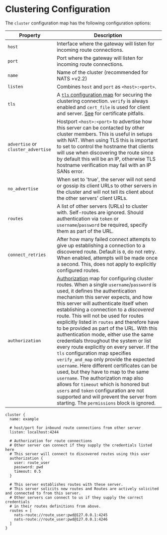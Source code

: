 # Clustering Configuration

The `cluster` configuration map has the following configuration options:

| Property                           | Description                                                                                                                                                                                                                                                                                                                                                                                                                                                                                                                                                                                                                                                                                                                                                                                                                                                                                                                                                                  |
| ---------------------------------- | ---------------------------------------------------------------------------------------------------------------------------------------------------------------------------------------------------------------------------------------------------------------------------------------------------------------------------------------------------------------------------------------------------------------------------------------------------------------------------------------------------------------------------------------------------------------------------------------------------------------------------------------------------------------------------------------------------------------------------------------------------------------------------------------------------------------------------------------------------------------------------------------------------------------------------------------------------------------------------- |
| `host`                             | Interface where the gateway will listen for incoming route connections.                                                                                                                                                                                                                                                                                                                                                                                                                                                                                                                                                                                                                                                                                                                                                                                                                                                                                                      |
| `port`                             | Port where the gateway will listen for incoming route connections.                                                                                                                                                                                                                                                                                                                                                                                                                                                                                                                                                                                                                                                                                                                                                                                                                                                                                                           |
| `name`                             | Name of the cluster (recommended for NATS +v2.2)                                                                                                                                                                                                                                                                                                                                                                                                                                                                                                                                                                                                                                                                                                                                                                                                                                                                                                                             |
| `listen`                           | Combines `host` and `port` as `<host>:<port>`.                                                                                                                                                                                                                                                                                                                                                                                                                                                                                                                                                                                                                                                                                                                                                                                                                                                                                                                               |
| `tls`                              | A [`tls` configuration map](/running-a-nats-service/configurationnfiguration/securing_nats/tls.md) for securing the clustering connection. `verify` is always enabled and `cert_file` is used for client and server. [See](/running-a-nats-service/configurationnfiguration/securing_nats/tls.md#wrong-key-usage) for certificate pitfalls.                                                                                                                                                                                                                                                                                                                                                                                                                                                                                                                                                                                                                                                                                                                                                            |
| `advertise` or `cluster_advertise` | Hostport `<host>:<port>` to advertise how this server can be contacted by other cluster members. This is useful in setups with NAT. When using TLS this is important to set to control the hostname that clients will use when discovering the route since by default this will be an IP, otherwise TLS hostname verification may fail with an IP SANs error.                                                                                                                                                                                                                                                                                                                                                                                                                                                                                                                                                                                                                |
| `no_advertise`                     | When set to 'true', the server will not send or gossip its client URLs to other servers in the cluster and will not tell its client about the other servers' client URLs.                                                                                                                                                                                                                                                                                                                                                                                                                                                                                                                                                                                                                                                                                                                                                                                                    |
| `routes`                           | A list of other servers (URLs) to cluster with. Self-routes are ignored. Should authentication via `token` or `username`/`password` be required, specify them as part of the URL.                                                                                                                                                                                                                                                                                                                                                                                                                                                                                                                                                                                                                                                                                                                                                                                            |
| `connect_retries`                  | After how many failed connect attempts to give up establishing a connection to a discovered route. Default is `0`, do not retry. When enabled, attempts will be made once a second. This, does not apply to explicitly configured routes.                                                                                                                                                                                                                                                                                                                                                                                                                                                                                                                                                                                                                                                                                                                                    |
| `authorization`                    | [Authorization](../securing_nats/auth_intro#authorization-map) map for configuring cluster routes. When a single `username`/`password` is used, it defines the authentication mechanism this server expects, and how this server will authenticate itself when establishing a connection to a _discovered_ route. This will not be used for routes explicitly listed in `routes` and therefore have to be provided as part of the URL. With this authentication mode, either use the same credentials throughout the system or list every route explicitly on every server. If the `tls` configuration map specifies `verify_and_map` only provide the expected `username`. Here different certificates can be used, but they have to map to the same `username`. The authorization map also allows for `timeout` which is honored but `users` and `token` configuration are not supported and will prevent the server from starting. The `permissions` block is ignored. |

```
cluster {
  name: example

  # host/port for inbound route connections from other server
  listen: localhost:4244

  # Authorization for route connections
  # Other server can connect if they supply the credentials listed here
  # This server will connect to discovered routes using this user
  authorization {
    user: route_user
    password: pwd
    timeout: 0.5
  }

  # This server establishes routes with these server.
  # This server solicits new routes and Routes are actively solicited and connected to from this server.
  # Other servers can connect to us if they supply the correct credentials
  # in their routes definitions from above.
  routes = [
    nats-route://route_user:pwd@127.0.0.1:4245
    nats-route://route_user:pwd@127.0.0.1:4246
  ]
}
```
